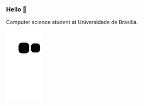 ### Hello 👋

Computer science student at Universidade de Brasília.

![Snake animation](https://github.com/Vini-ara/Vini-ara/blob/output/github-contribution-grid-snake.svg)
